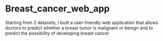 # Breast_cancer_web_app
Starting from 2 datasets, I built a user-friendly web application that allows doctors to predict whether a breast tumor is malignant or benign and to predict the possibility of developing breast cancer
